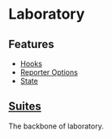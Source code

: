 # Laboratory

## Features
* [Hooks](hooks.md)
* [Reporter Options](reporters.md)
* [State](state.md)

## [Suites](suite.md)
The backbone of laboratory.